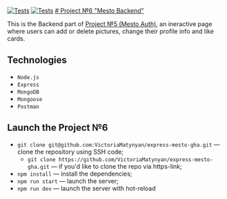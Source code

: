 [![Tests](../../actions/workflows/tests-13-sprint.yml/badge.svg)](../../actions/workflows/tests-13-sprint.yml) [![Tests](../../actions/workflows/tests-14-sprint.yml/badge.svg)](../../actions/workflows/tests-14-sprint.yml)
[# Project №6 "Mesto Backend"](https://github.com/VictoriaMatynyan/express-mesto-gha#%D0%BF%D1%80%D0%BE%D0%B5%D0%BA%D1%82-mesto-%D1%84%D1%80%D0%BE%D0%BD%D1%82%D0%B5%D0%BD%D0%B4--%D0%B1%D1%8D%D0%BA%D0%B5%D0%BD%D0%B4)

This is the Backend part of [Project №5 (Mesto Auth)](https://github.com/VictoriaMatynyan/react-mesto-auth), an ineractive page where users can add or delete pictures, change their profile info and like cards.

## Technologies

+ `Node.js` 
+ `Express`
+ `MongoDB`
+ `Mongoose`
+ `Postman` 

## Launch the Project №6
* `git clone git@github.com:VictoriaMatynyan/express-mesto-gha.git` — clone the repository using SSH code;
  -  `git clone https://github.com/VictoriaMatynyan/express-mesto-gha.git` — if you'd like to clone the repo via https-link;
* `npm install` — install the dependencies;
* `npm run start` — launch the server;   
* `npm run dev` — launch the server with hot-reload
